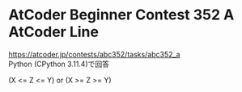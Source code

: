 # AtCoder Beginner Contest 352 A AtCoder Line  
https://atcoder.jp/contests/abc352/tasks/abc352_a  
Python (CPython 3.11.4)で回答  

(X <= Z <= Y) or (X >= Z >= Y)